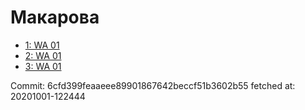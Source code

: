# Макарова
- [1: WA 01](1.md)
- [2: WA 01](2.md)
- [3: WA 01](3.md)

Commit: 6cfd399feaaeee89901867642beccf51b3602b55
 fetched at: 20201001-122444
